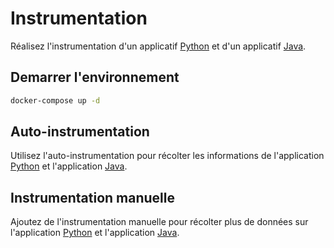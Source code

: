 # Instrumentation 

Réalisez l'instrumentation d'un applicatif [Python](python) et d'un applicatif [Java](java).

## Demarrer l'environnement

```bash
docker-compose up -d
```

## Auto-instrumentation 

Utilisez l'auto-instrumentation pour récolter les informations de l'application [Python](python) et l'application [Java](java).

## Instrumentation manuelle

Ajoutez de l'instrumentation manuelle pour récolter plus de données sur l'application [Python](python) et l'application [Java](java).